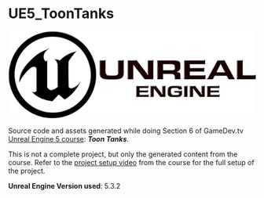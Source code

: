 # UE5_ToonTanks

<img src="./UE-logo.jpg">

Source code and assets generated while doing Section 6 of GameDev.tv [Unreal Engine 5 course](https://www.udemy.com/course/unrealcourse): ***Toon Tanks***.

This is not a complete project, but only the generated content from the course. Refer to the [project setup video](https://www.udemy.com/course/unrealcourse/learn/lecture/31742830#overview) from the course for the full setup of the project.

**Unreal Engine Version used**: 5.3.2
